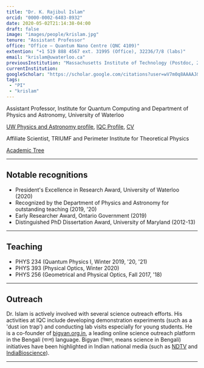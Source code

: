 ```yaml
---
title: "Dr. K. Rajibul Islam"
orcid: "0000-0002-6483-8932"
date: 2020-05-02T21:14:38-04:00
draft: false
image: "images/people/krislam.jpg"
tenure: "Assistant Professor"
office: "Office – Quantum Nano Centre (QNC 4109)"
extention: "+1 519 888 4567 ext. 31995 (Office), 32236/7/8 (labs)"
email: "krislam@uwaterloo.ca"
previousInstitution: "Massachusetts Institute of Technology (Postdoc, 2015-16);  Harvard University (Postdoc, 2012-15); University of Maryland (PhD, 2007-12)"
currentInstitution: 
googleScholar: "https://scholar.google.com/citations?user=wV7m0q8AAAAJ&hl=en"
tags:
 - "PI"
 - "krislam"
---
```


Assistant Professor, Institute for Quantum Computing and Department of Physics and Astronomy, University of Waterloo

[UW Physics and Astronomy profile](https://uwaterloo.ca/physics-astronomy/people-profiles/k-rajibul-islam), [IQC Profile](https://services.iqc.uwaterloo.ca/people/profile/krislam/), <a href="\Miscellaneous_docs\CV_Islam_Aug2020.pdf">CV</a>

Affiliate Scientist, TRIUMF and Perimeter Institute for Theoretical Physics

[Academic Tree](https://academictree.org/physics/tree.php?pid=172624)

<hr>
<h2>Notable recognitions</h2>

* President's Excellence in Research Award, University of Waterloo (2020)
* Recognized by the Department of Physics and Astronomy for outstanding teaching  (2019, '20)
* Early Researcher Award, Ontario Government (2019)
* Distinguished PhD Dissertation Award, University of Maryland (2012-13)

<hr>
<h2>Teaching</h2>

* PHYS 234 (Quantum Physics I, Winter 2019, '20, '21)
* PHYS 393 (Physical Optics, Winter 2020)
* PHYS 256 (Geometrical and Physical Optics, Fall 2017, '18)

<hr>
<h2>Outreach</h2>

Dr. Islam is actively involved with several science outreach efforts. His activities at IQC include developing demonstration experiments (such as a 'dust ion trap') and conducting lab visits especially for young students. He is a co-founder of [bigyan.org.in](https://bigyan.org.in), a leading online science outreach platform in the Bengali (বাংলা) language. Bigyan (বিজ্ঞান, means science in Bengali) initiatives have been highlighted in Indian national media (such as [NDTV](https://www.ndtv.com/education/national-science-day-origami-paper-microscopes-to-be-given-to-rural-schools-by-bengali-science-porta-1664177) and [IndiaBioscience](https://indiabioscience.org/columns/indian-scenario/bigyan-org-in-a-science-outreach-platform-by-researchers-in-bengali)).

<hr>